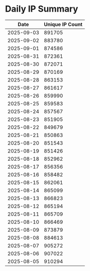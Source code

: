 # Daily IP Summary
| Date | Unique IP Count |
|----|----|
| 2025-09-03 | 891705 |
| 2025-09-02 | 883780 |
| 2025-09-01 | 874586 |
| 2025-08-31 | 872361 |
| 2025-08-30 | 872071 |
| 2025-08-29 | 870169 |
| 2025-08-28 | 863153 |
| 2025-08-27 | 861617 |
| 2025-08-26 | 859990 |
| 2025-08-25 | 859583 |
| 2025-08-24 | 857567 |
| 2025-08-23 | 851905 |
| 2025-08-22 | 849679 |
| 2025-08-21 | 850863 |
| 2025-08-20 | 851543 |
| 2025-08-19 | 851426 |
| 2025-08-18 | 852962 |
| 2025-08-17 | 856356 |
| 2025-08-16 | 858482 |
| 2025-08-15 | 862061 |
| 2025-08-14 | 865099 |
| 2025-08-13 | 866823 |
| 2025-08-12 | 865194 |
| 2025-08-11 | 865709 |
| 2025-08-10 | 866469 |
| 2025-08-09 | 873879 |
| 2025-08-08 | 884613 |
| 2025-08-07 | 905272 |
| 2025-08-06 | 907022 |
| 2025-08-05 | 910294 |